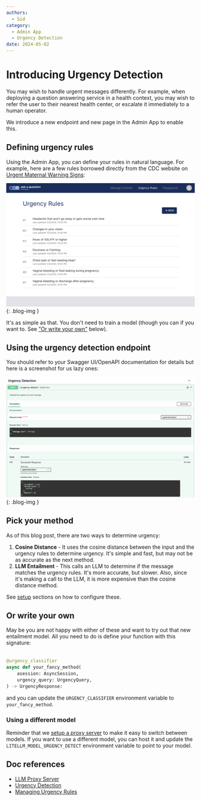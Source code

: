 ```yaml
---
authors:
  - Sid
category:
  - Admin App
  - Urgency Detection
date: 2024-05-02
---
```

# Introducing Urgency Detection

You may wish to handle urgent messages differently. For example, when deploying
a question answering service in a health context, you may wish to refer the user to their
nearest health center, or escalate it immediately to a human operator.

We introduce a new endpoint and new page in the Admin App to enable this.

<!-- more -->

## Defining urgency rules

Using the Admin App, you can define your rules in natural language. For example,
here are a few rules borrowed directly from the CDC website on
[Urgent Maternal Warning Signs](https://www.cdc.gov/hearher/maternal-warning-signs/index.html):

![Urgency rules](../images/urgency-rules-screenshot.png){: .blog-img }

It's as simple as that. You don't need to train a model (though you can if you want to.
See ["Or write your own"](#or-write-your-own) below).

## Using the urgency detection endpoint

You should refer to your Swagger UI/OpenAPI documentation for details but here is
a screenshot for us lazy ones:

![Urgency Detection Swagger](../images/swagger-ud-screenshot.png){: .blog-img }


## Pick your method

As of this blog post, there are two ways to determine urgency:

1. **Cosine Distance** - It uses the cosine distance between the
   input and the urgency rules to determine urgency. It's simple and fast, but may not be
   as accurate as the next method.
2. **LLM Entailment** - This calls an LLM to determine if the message matches the
   urgency rules. It's more accurate, but slower. Also, since it's making a call to the LLM, it
   is more expensive than the cosine distance method.

See [setup](../../components/urgency-detection/) sections on how to configure these.

## Or write your own

May be you are not happy with either of these and want to try out that new entailment
model. All you need to do is define your function with this signature:

```python

@urgency_classifier
async def your_fancy_method(
    asession: AsyncSession,
    urgency_query: UrgencyQuery,
) -> UrgencyResponse:
```

and you can update the `URGENCY_CLASSIFIER` environment variable to `your_fancy_method`.

### Using a different model

Reminder that we [setup a proxy server](./move-to-litellm-proxy.md) to make it
easy to switch between models. If you want to use a different model, you can host it
and update the `LITELLM_MODEL_URGENCY_DETECT` environment variable to point to your model.

## Doc references

- [LLM Proxy Server](../../components/litellm-proxy/index.md)
- [Urgency Detection](../../components/urgency-detection/index.md)
- [Managing Urgency Rules](../../components/admin-app/manage-urgency-rules.md)
